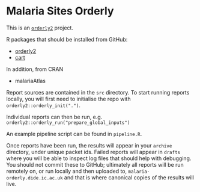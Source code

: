 # Malaria Sites Orderly
 
This is an [`orderly2`](https://github.com/mrc-ide/orderly2) project.

R packages that should be installed from GitHub:

* [orderly2](https://github.com/mrc-ide/orderly2)
* [cart](https://github.com/mrc-ide/cart)

In addition, from CRAN

* malariaAtlas

Report sources are contained in the `src` directory. To start running reports locally, you will first need to initialise the repo with `orderly2::orderly_init(".")`.

Individual reports can then be run, e.g. `orderly2::orderly_run("prepare_global_inputs")`

An example pipeline script can be found in `pipeline.R`.

Once reports have been run, the results will appear in your `archive` directory, under unique packet ids. Failed reports  will appear in `drafts` where you will be able to inspect log files that should help with debugging. You should not commit these to GitHub; ultimately all reports will be run remotely on, or run locally and then uploaded to, `malaria-orderly.dide.ic.ac.uk` and that is where canonical copies of the results will live.
